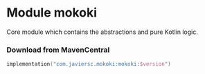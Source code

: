 # Module mokoki

Core module which contains the abstractions and pure Kotlin logic.

### Download from MavenCentral

```kotlin
implementation("com.javiersc.mokoki:mokoki:$version")
```
